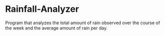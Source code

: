 # Rainfall-Analyzer
Program that analyzes the total amount of rain observed over the course of the week and the average amount of rain per day.
